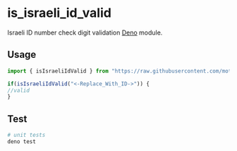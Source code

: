 # is_israeli_id_valid
Israeli ID number check digit validation [Deno](https://deno.land) module.

## Usage

```typescript
import { isIsraeliIdValid } from "https://raw.githubusercontent.com/motisoft/is_israeli_id_valid/master/mod.ts";

if(isIsraeliIdValid("<-Replace_With_ID->")) {
//valid
}
```

## Test

```bash
# unit tests
deno test
```

